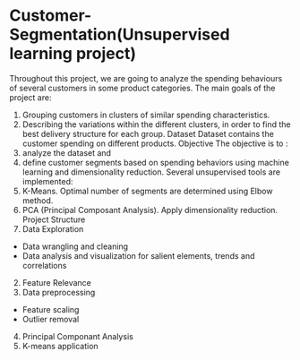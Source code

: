 # Customer-Segmentation(Unsupervised learning project)

Throughout this project, we are going to analyze the spending behaviours of several customers in some product categories. The main goals of the project are:
1.	Grouping customers in clusters of similar spending characteristics.
2.	Describing the variations within the different clusters, in order to find the best delivery structure for each group.
Dataset
Dataset contains the customer spending on different products.
Objective
The objective is to :
1.	analyze the dataset and
2.	define customer segments based on spending behaviors using machine learning and dimensionality reduction.
Several unsupervised tools are implemented:
1.	K-Means. Optimal number of segments are determined using Elbow method.
2.	PCA (Principal Composant Analysis). Apply dimensionality reduction.
Project Structure
1.	Data Exploration
*	Data wrangling and cleaning
* Data analysis and visualization for salient elements, trends and correlations
2.	Feature Relevance
3.	Data preprocessing
* Feature scaling
*	Outlier removal
4.	Principal Componant Analysis
5.	K-means application

